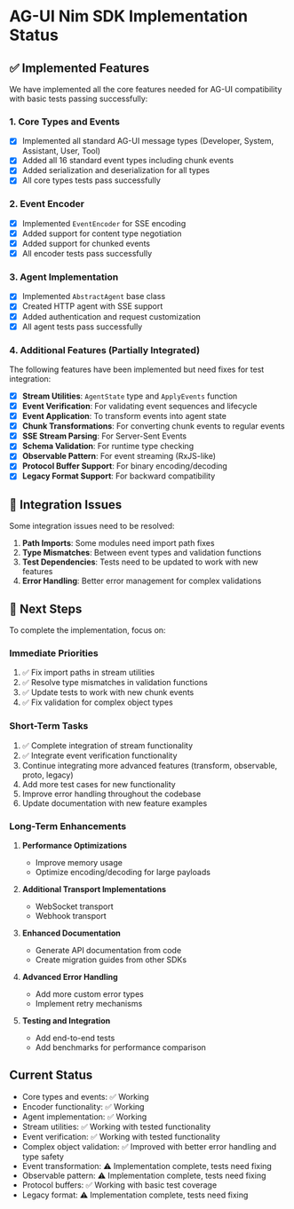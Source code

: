 # AG-UI Nim SDK Implementation Status

## ✅ Implemented Features

We have implemented all the core features needed for AG-UI compatibility with basic tests passing successfully:

### 1. Core Types and Events
- [x] Implemented all standard AG-UI message types (Developer, System, Assistant, User, Tool)
- [x] Added all 16 standard event types including chunk events
- [x] Added serialization and deserialization for all types
- [x] All core types tests pass successfully

### 2. Event Encoder
- [x] Implemented `EventEncoder` for SSE encoding
- [x] Added support for content type negotiation
- [x] Added support for chunked events
- [x] All encoder tests pass successfully

### 3. Agent Implementation
- [x] Implemented `AbstractAgent` base class
- [x] Created HTTP agent with SSE support
- [x] Added authentication and request customization
- [x] All agent tests pass successfully

### 4. Additional Features (Partially Integrated)
The following features have been implemented but need fixes for test integration:

- [x] **Stream Utilities**: `AgentState` type and `ApplyEvents` function
- [x] **Event Verification**: For validating event sequences and lifecycle
- [x] **Event Application**: To transform events into agent state
- [x] **Chunk Transformations**: For converting chunk events to regular events
- [x] **SSE Stream Parsing**: For Server-Sent Events
- [x] **Schema Validation**: For runtime type checking
- [x] **Observable Pattern**: For event streaming (RxJS-like)
- [x] **Protocol Buffer Support**: For binary encoding/decoding
- [x] **Legacy Format Support**: For backward compatibility

## 🔴 Integration Issues

Some integration issues need to be resolved:

1. **Path Imports**: Some modules need import path fixes
2. **Type Mismatches**: Between event types and validation functions
3. **Test Dependencies**: Tests need to be updated to work with new features
4. **Error Handling**: Better error management for complex validations

## 🔄 Next Steps

To complete the implementation, focus on:

### Immediate Priorities
1. ✅ Fix import paths in stream utilities
2. ✅ Resolve type mismatches in validation functions
3. ✅ Update tests to work with new chunk events
4. ✅ Fix validation for complex object types

### Short-Term Tasks
1. ✅ Complete integration of stream functionality
2. ✅ Integrate event verification functionality
3. Continue integrating more advanced features (transform, observable, proto, legacy)
4. Add more test cases for new functionality
5. Improve error handling throughout the codebase
6. Update documentation with new feature examples

### Long-Term Enhancements
1. **Performance Optimizations**
   - Improve memory usage
   - Optimize encoding/decoding for large payloads

2. **Additional Transport Implementations**
   - WebSocket transport
   - Webhook transport

3. **Enhanced Documentation**
   - Generate API documentation from code
   - Create migration guides from other SDKs

4. **Advanced Error Handling**
   - Add more custom error types
   - Implement retry mechanisms

5. **Testing and Integration**
   - Add end-to-end tests
   - Add benchmarks for performance comparison

## Current Status

- Core types and events: ✅ Working
- Encoder functionality: ✅ Working
- Agent implementation: ✅ Working
- Stream utilities: ✅ Working with tested functionality
- Event verification: ✅ Working with tested functionality
- Complex object validation: ✅ Improved with better error handling and type safety
- Event transformation: ⚠️ Implementation complete, tests need fixing
- Observable pattern: ⚠️ Implementation complete, tests need fixing
- Protocol buffers: ✅ Working with basic test coverage
- Legacy format: ⚠️ Implementation complete, tests need fixing